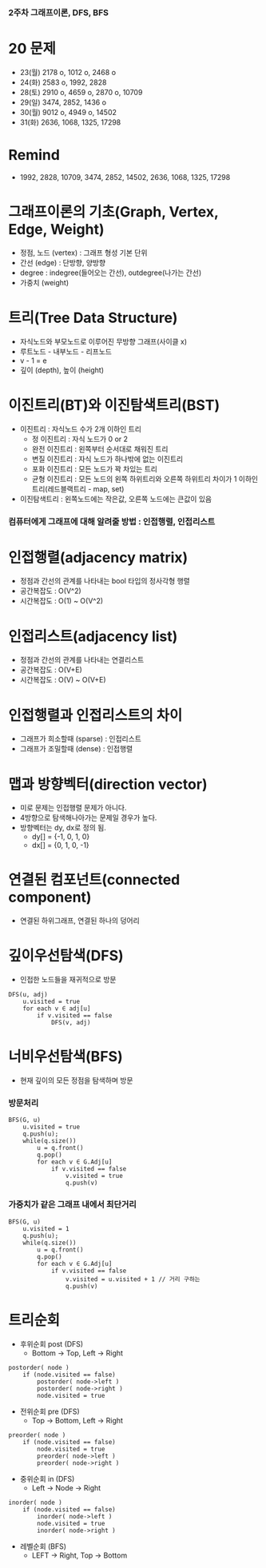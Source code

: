 ### 2주차 그래프이론, DFS, BFS

# 20 문제
- 23(월) 2178 o, 1012 o, 2468 o
- 24(화) 2583 o, 1992, 2828
- 28(토) 2910 o, 4659 o, 2870 o, 10709
- 29(일) 3474, 2852, 1436 o
- 30(월) 9012 o, 4949 o, 14502
- 31(화) 2636, 1068, 1325, 17298

# Remind
- 1992, 2828, 10709, 3474, 2852, 14502, 2636, 1068, 1325, 17298

# 그래프이론의 기초(Graph, Vertex, Edge, Weight)
- 정점, 노드 (vertex) : 그래프 형성 기본 단위
- 간선 (edge) : 단방향, 양방향
- degree : indegree(들어오는 간선), outdegree(나가는 간선)
- 가중치 (weight)

# 트리(Tree Data Structure)
- 자식노드와 부모노드로 이루어진 무방향 그래프(사이클 x)
- 루트노드 - 내부노드 - 리프노드
- v - 1 = e
- 깊이 (depth), 높이 (height)

# 이진트리(BT)와 이진탐색트리(BST)
- 이진트리 : 자식노드 수가 2개 이하인 트리
  - 정 이진트리 : 자식 노드가 0 or 2
  - 완전 이진트리 : 왼쪽부터 순서대로 채워진 트리
  - 변질 이진트리 : 자식 노드가 하나밖에 없는 이진트리
  - 포화 이진트리 : 모든 노드가 꽉 차있는 트리
  - 균형 이진트리 : 모든 노드의 왼쪽 하위트리와 오른쪽 하위트리 차이가 1 이하인 트리(레드블랙트리 - map, set)
- 이진탐색트리 : 왼쪽노드에는 작은값, 오른쪽 노드에는 큰값이 있음

### 컴퓨터에게 그래프에 대해 알려줄 방법 : 인접행렬, 인접리스트
# 인접행렬(adjacency matrix)
- 정점과 간선의 관계를 나타내는 bool 타입의 정사각형 행렬
- 공간복잡도 : O(V^2)
- 시간복잡도 : O(1) ~ O(V^2)

# 인접리스트(adjacency list)
- 정점과 간선의 관계를 나타내는 연결리스트
- 공간복잡도 : O(V+E)
- 시간복잡도 : O(V) ~ O(V+E)

# 인접행렬과 인접리스트의 차이
- 그래프가 희소할때 (sparse) : 인접리스트
- 그래프가 조밀할때 (dense) : 인접행렬

# 맵과 방향벡터(direction vector)
- 미로 문제는 인접행렬 문제가 아니다.
- 4방향으로 탐색해나아가는 문제일 경우가 높다.
- 방향벡터는 dy, dx로 정의 됨.
  - dy[] = {-1, 0, 1, 0}
  - dx[] = {0, 1, 0, -1}

# 연결된 컴포넌트(connected component)
- 연결된 하위그래프, 연결된 하나의 덩어리

# 깊이우선탐색(DFS)
- 인접한 노드들을 재귀적으로 방문
```
DFS(u, adj)
    u.visited = true
    for each v ∈ adj[u]
        if v.visited == false
            DFS(v, adj)
```

# 너비우선탐색(BFS)
- 현재 깊이의 모든 정점을 탐색하며 방문

### 방문처리
```
BFS(G, u)
    u.visited = true
    q.push(u);
    while(q.size()) 
        u = q.front() 
        q.pop()
        for each v ∈ G.Adj[u]
            if v.visited == false
                v.visited = true
                q.push(v) 
```

### 가중치가 같은 그래프 내에서 최단거리
```
BFS(G, u)
    u.visited = 1
    q.push(u);
    while(q.size()) 
        u = q.front() 
        q.pop()
        for each v ∈ G.Adj[u]
            if v.visited == false
                v.visited = u.visited + 1 // 거리 구하는
                q.push(v) 
```
# 트리순회
- 후위순회 post (DFS)
  - Bottom -> Top, Left -> Right 
```
postorder( node )
    if (node.visited == false) 
        postorder( node->left ) 
        postorder( node->right )
        node.visited = true
```
- 전위순회 pre (DFS)
  - Top -> Bottom, Left -> Right
```
preorder( node )
    if (node.visited == false)
        node.visited = true
        preorder( node->left )
        preorder( node->right )
```
- 중위순회 in (DFS)
  - Left -> Node -> Right
```
inorder( node )
    if (node.visited == false) 
        inorder( node->left )
        node.visited = true
        inorder( node->right )
```
- 레벨순회 (BFS)
  - LEFT -> Right, Top -> Bottom